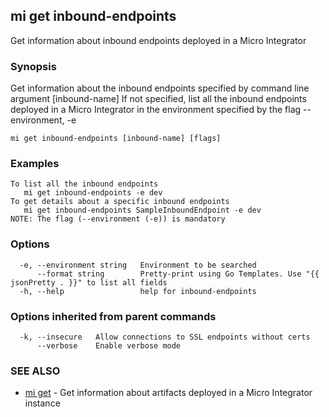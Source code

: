 ## mi get inbound-endpoints

Get information about inbound endpoints deployed in a Micro Integrator

### Synopsis

Get information about the inbound endpoints specified by command line argument [inbound-name]
If not specified, list all the inbound endpoints deployed in a Micro Integrator in the environment specified by the flag --environment, -e

```
mi get inbound-endpoints [inbound-name] [flags]
```

### Examples

```
To list all the inbound endpoints
   mi get inbound-endpoints -e dev
To get details about a specific inbound endpoints
   mi get inbound-endpoints SampleInboundEndpoint -e dev
NOTE: The flag (--environment (-e)) is mandatory
```

### Options

```
  -e, --environment string   Environment to be searched
      --format string        Pretty-print using Go Templates. Use "{{ jsonPretty . }}" to list all fields
  -h, --help                 help for inbound-endpoints
```

### Options inherited from parent commands

```
  -k, --insecure   Allow connections to SSL endpoints without certs
      --verbose    Enable verbose mode
```

### SEE ALSO

* [mi get](mi_get.md)	 - Get information about artifacts deployed in a Micro Integrator instance

